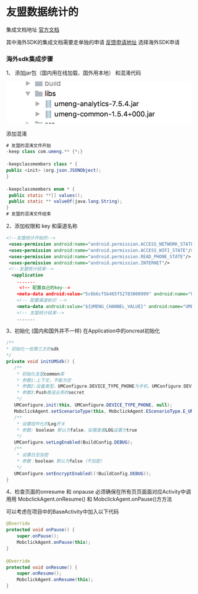 # 友盟数据统计的
集成文档地址 [官方文档](https://developer.umeng.com/docs/66632/detail/101848)

其中海外SDK的集成文档需要走单独的申请 [反馈申请地址](https://account.umeng.com/feedback/create?spm=a311a.9588098.0.0) 选择海外SDK申请


### 海外sdk集成步骤

1、 添加jar包（国内用在线加载、国外用本地）  和混淆代码

   ![添加jar包](assets/markdown-img-paste-20190425155917296.png)

   添加混淆
   ```Java
   # 友盟的混淆文件开始
  -keep class com.umeng.** {*;}

  -keepclassmembers class * {
   public <init> (org.json.JSONObject);
  }

  -keepclassmembers enum * {
    public static **[] values();
    public static ** valueOf(java.lang.String);
  }
  # 友盟的混淆文件结束
   ```

2、添加权限和 key 和渠道名称

   ```xml
   <!--友盟统计开始的-->
    <uses-permission android:name="android.permission.ACCESS_NETWORK_STATE"/>
    <uses-permission android:name="android.permission.ACCESS_WIFI_STATE"/>
    <uses-permission android:name="android.permission.READ_PHONE_STATE"/>
    <uses-permission android:name="android.permission.INTERNET"/>
    <!--友盟统计结束-->
     <application
       .......
        <!-- 配置自己的key-->
       <meta-data android:value="5c6b6cf5b465f52783000999" android:name="UMENG_APPKEY"/>
       <!-- 配置渠道标识 -->
       <meta-data android:value="${UMENG_CHANNEL_VALUE}" android:name="UMENG_CHANNEL"/>
       <!-- 友盟统计结束-->
       .......
   ```


3、初始化   (国内和国外并不一样)
   在Application中的oncreat初始化
   ```Java
   /**
   * 初始化一些第三方的sdk
   */
  private void initUMSdk() {
      /**
       * 初始化友盟common库
       * 参数1:上下文，不能为空
       * 参数2:设备类型，UMConfigure.DEVICE_TYPE_PHONE为手机、UMConfigure.DEVICE_TYPE_BOX为盒子，默认为手机
       * 参数3:Push推送业务的secret
       */
      UMConfigure.init(this, UMConfigure.DEVICE_TYPE_PHONE, null);
      MobclickAgent.setScenarioType(this, MobclickAgent.EScenarioType.E_UM_NORMAL);
      /**
       * 设置组件化的Log开关
       * 参数: boolean 默认为false，如需查看LOG设置为true
       */
      UMConfigure.setLogEnabled(BuildConfig.DEBUG);
      /**
       * 设置日志加密
       * 参数：boolean 默认为false（不加密）
       */
      UMConfigure.setEncryptEnabled((!BuildConfig.DEBUG));
  }
   ```
4、检查页面的onresume  和 onpause
   必须确保在所有⻚页⾯面对应Activity中调⽤用 MobclickAgent.onResume() 和 MobclickAgent.onPause()⽅方法

   可以考虑在项目中的BaseActivity中加入以下代码
   ```Java
   @Override
   protected void onPause() {
       super.onPause();
       MobclickAgent.onPause(this);
   }

   @Override
   protected void onResume() {
       super.onResume();
       MobclickAgent.onResume(this);
   }
   ```
